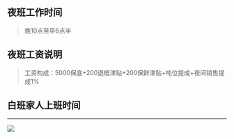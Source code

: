## 夜班工作时间

> 晚10点至早6点半

## 夜班工资说明

> 工资构成：5000保底+200退框津贴+200保鲜津贴+吨位提成+夜间销售提成1%

## 白班家人上班时间

----

![](https://gitcode.net/GaloisField/WORKFLOWS4COMPANY/-/raw/master/resources/pic/common/其他家人上班时间.jpeg)
